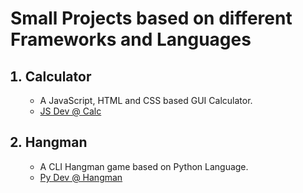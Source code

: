 # Small Projects based on different Frameworks and Languages
<ol>

## <li>Calculator</li>

- A JavaScript, HTML and CSS based GUI Calculator.
- [JS Dev @ Calc](https://github.com/devangdayal/Mini-Projects/tree/main/Calculator)



## <li>Hangman</li>

- A CLI Hangman game based on Python Language. 
- [Py Dev @ Hangman](https://github.com/devangdayal/Mini-Projects/tree/main/Hangman)


</ol>
